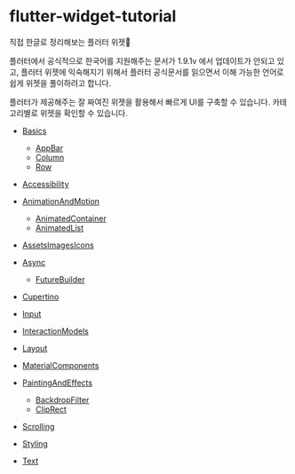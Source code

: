 # flutter-widget-tutorial

직접 한글로 정리해보는 플러터 위젯🚀

플러터에서 공식적으로 한국어를 지원해주는 문서가 1.9.1v 에서 업데이트가 안되고 있고,
플러터 위젯에 익숙해지기 위해서 플러터 공식문서를 읽으면서 이해 가능한 언어로 쉽게 위젯을 풀이하려고 합니다.

플러터가 제공해주는 잘 짜여진 위젯을 활용해서 빠르게 UI를 구축할 수 있습니다.
카테고리별로 위젯을 확인할 수 있습니다.

- [Basics](https://github.com/okinawaa/flutter-widget-tutorial/tree/main/Basics)

  - [AppBar](https://github.com/okinawaa/flutter-widget-tutorial/blob/main/Basics/AppBar.md)
  - [Column](https://github.com/okinawaa/flutter-widget-tutorial/blob/main/Basics/Column.md)
  - [Row](https://github.com/okinawaa/flutter-widget-tutorial/blob/main/Basics/Row.md)

- [Accessibility](https://github.com/okinawaa/flutter-widget-tutorial/tree/main/Accessibility)

- [AnimationAndMotion](https://github.com/okinawaa/flutter-widget-tutorial/tree/main/AnimationAndMotion)

  - [AnimatedContainer](https://github.com/okinawaa/flutter-widget-tutorial/blob/main/AnimationAndMotion/AnimatedContainer.md)
  - [AnimatedList](https://github.com/okinawaa/flutter-widget-tutorial/blob/main/AnimationAndMotion/AnimatedList.md)

- [AssetsImagesIcons](https://github.com/okinawaa/flutter-widget-tutorial/tree/main/AssetsImagesIcons)

- [Async](https://github.com/okinawaa/flutter-widget-tutorial/tree/main/Async)

  - [FutureBuilder](https://github.com/okinawaa/flutter-widget-tutorial/blob/main/Async/FutureBuilder.md)

- [Cupertino](https://github.com/okinawaa/flutter-widget-tutorial/tree/main/Cupertino)

- [Input](https://github.com/okinawaa/flutter-widget-tutorial/tree/main/Input)

- [InteractionModels](https://github.com/okinawaa/flutter-widget-tutorial/tree/main/InteractionModels)

- [Layout](https://github.com/okinawaa/flutter-widget-tutorial/tree/main/Layout)

- [MaterialComponents](https://github.com/okinawaa/flutter-widget-tutorial/tree/main/MaterialComponents)

- [PaintingAndEffects](https://github.com/okinawaa/flutter-widget-tutorial/tree/main/PaintingAndEffects)

  - [BackdropFilter](https://github.com/okinawaa/flutter-widget-tutorial/blob/main/PaintingAndEffects/BackdropFilter.md)
  - [ClipRect](https://github.com/okinawaa/flutter-widget-tutorial/blob/main/PaintingAndEffects/ClipRect.md)

- [Scrolling](https://github.com/okinawaa/flutter-widget-tutorial/tree/main/Scrolling)

- [Styling](https://github.com/okinawaa/flutter-widget-tutorial/tree/main/Styling)

- [Text](https://github.com/okinawaa/flutter-widget-tutorial/tree/main/Text)
